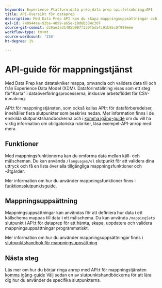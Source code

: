 ```yaml
---
keywords: Experience Platform;data prep;data prep api;felsökning;API
title: API-översikt för dataprep
description: Med Data Prep API kan du skapa mappningsuppsättningar och -funktioner programmatiskt, så att du kan omforma dina data mellan käll- och målscheman.
exl-id: 740944ae-93ba-4099-a65e-18d6b384c307
source-git-commit: d39ae3a31405b907f330f5d54c91b95c0f999eee
workflow-type: tm+mt
source-wordcount: '258'
ht-degree: 1%

---
```


# API-guide för mappningstjänst

Med Data Prep kan datatekniker mappa, omvandla och validera data till och från Experience Data Model (XDM). Dataförinställning visas som ett steg för&quot;Karta&quot; i dataöverföringsprocesserna, inklusive arbetsflödet för CSV-inmatning.

API:t för mappningstjänsten, som också kallas API:t för dataförberedelser, innehåller flera slutpunkter som beskrivs nedan. Mer information finns i de enskilda slutpunktshandböckerna och i [komma igång-guide](./getting-started.md) om du vill ha viktig information om obligatoriska rubriker, läsa exempel-API-anrop med mera.

## Funktioner

Med mappningsfunktionerna kan du omforma data mellan käll- och målscheman. Du kan använda `/languages/el` slutpunkt för att validera dina uttryck och få en lista över alla tillgängliga mappningsfunktioner och -åtgärder.

Mer information om hur du använder mappningsfunktioner finns i [funktionsslutpunktsguide](./functions.md).

## Mappningsuppsättning

Mappningsuppsättningar kan användas för att definiera hur data i ett källschema mappas till data i ett målschema. Du kan använda `/mappingSets` slutpunkt i API:t för dataprep för att hämta, skapa, uppdatera och validera mappningsuppsättningar programmatiskt.

Mer information om hur du använder mappningsuppsättningar finns i [slutpunktshandbok för mappningsuppsättning](./mapping-set.md).

## Nästa steg

Läs mer om hur du börjar ringa anrop med API:t för mappningstjänsten [komma igång-guide](./getting-started.md) Välj sedan en av slutpunktshandböckerna för att lära dig hur du använder de specifika slutpunkterna.

